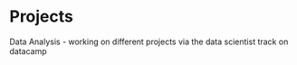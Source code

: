 # Projects
Data Analysis - 
working on different projects via the data scientist track on datacamp 
